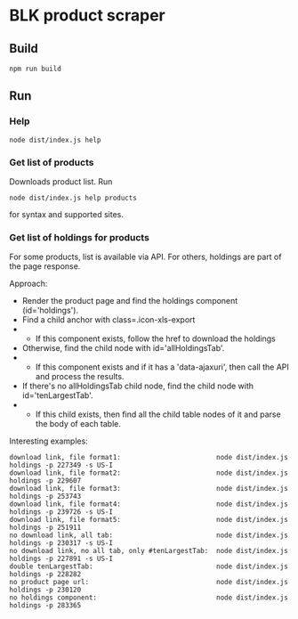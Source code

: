 # BLK product scraper

## Build

    npm run build

## Run

### Help

    node dist/index.js help

### Get list of products

Downloads product list. Run

    node dist/index.js help products

for syntax and supported sites.

### Get list of holdings for products

For some products, list is available via API. For others, holdings are part of the page response.

Approach:
- Render the product page and find the holdings component (id='holdings').
- Find a child anchor with class=.icon-xls-export
- - If this component exists, follow the href to download the holdings
- Otherwise, find the child node with id='allHoldingsTab'.
- - If this component exists and if it has a 'data-ajaxuri', then call the API and process the results.
- If there's no allHoldingsTab child node, find the child node with id='tenLargestTab'.
- - If this child exists, then find all the child table nodes of it and parse the body of each table.

Interesting examples:

    download link, file format1:                        node dist/index.js holdings -p 227349 -s US-I
    download link, file format2:                        node dist/index.js holdings -p 229607
    download link, file format3:                        node dist/index.js holdings -p 253743
    download link, file format4:                        node dist/index.js holdings -p 239726 -s US-I
    download link, file format5:                        node dist/index.js holdings -p 251911
    no download link, all tab:                          node dist/index.js holdings -p 230317 -s US-I
    no download link, no all tab, only #tenLargestTab:  node dist/index.js holdings -p 227891 -s US-I
    double tenLargestTab:                               node dist/index.js holdings -p 228282
    no product page url:                                node dist/index.js holdings -p 230120
    no holdings component:                              node dist/index.js holdings -p 283365